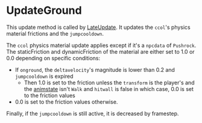 # UpdateGround
This update method is called by [LateUpdate](Unity%20events/LateUpdate.md). It updates the `ccol`'s physics material frictions and the `jumpcooldown`.

The `ccol` physics material update applies except if it's a `npcdata` of `Pushrock`. The staticFriction and dynamicFriction of the material are either set to 1.0 or 0.0 depending on specific conditions:

* If `onground`, the `deltavelocity`'s magnitude is lower than 0.2 and `jumpcooldown` is expired
  * Then 1.0 is set to the friction unless the `transform` is the player's and the [animstate](../Animations/animstate.md) isn't `Walk` and `hitwall` is false in which case, 0.0 is set to the friction values
* 0.0 is set to the friction values otherwise.

Finally, if the `jumpcooldown` is still active, it is decreased by framestep.
